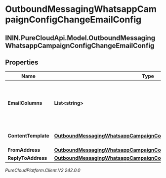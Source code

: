# OutboundMessagingWhatsappCampaignConfigChangeEmailConfig

## ININ.PureCloudApi.Model.OutboundMessagingWhatsappCampaignConfigChangeEmailConfig

## Properties

|Name | Type | Description | Notes|
|------------ | ------------- | ------------- | -------------|
| **EmailColumns** | **List&lt;string&gt;** | The Contact List column specifying the email to send to the contact. | [optional] |
| **ContentTemplate** | [**OutboundMessagingWhatsappCampaignConfigChangeResponseRef**](OutboundMessagingWhatsappCampaignConfigChangeResponseRef) | A reference for a Response | [optional] |
| **FromAddress** | [**OutboundMessagingWhatsappCampaignConfigChangeFromEmailAddress**](OutboundMessagingWhatsappCampaignConfigChangeFromEmailAddress) |  | [optional] |
| **ReplyToAddress** | [**OutboundMessagingWhatsappCampaignConfigChangeReplyToEmailAddress**](OutboundMessagingWhatsappCampaignConfigChangeReplyToEmailAddress) |  | [optional] |



_PureCloudPlatform.Client.V2 242.0.0_
